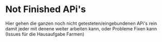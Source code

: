 # Not Finished APi's

Hier gehen die ganzen noch nicht getesteten/eingebundenen APi's rein damit jeder mit denene weiter arbeiten kann, oder Probleme Fixen kann (Issues für die Hausaufgabe Farmen)
